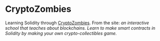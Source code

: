 # CryptoZombies

Learning Solidity through [CryptoZombies](https://cryptozombies.io/). From the site: *an interactive school that teaches about blockchains. Learn to make smart contracts in Solidity by making your own crypto-collectibles game.*
